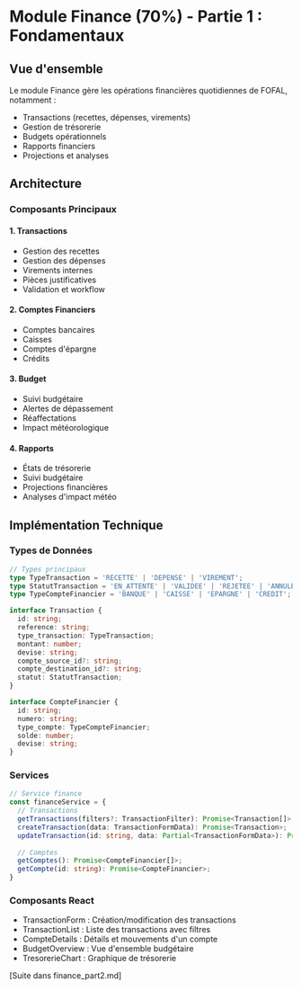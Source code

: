 # Module Finance (70%) - Partie 1 : Fondamentaux

## Vue d'ensemble

Le module Finance gère les opérations financières quotidiennes de FOFAL, notamment :
- Transactions (recettes, dépenses, virements)
- Gestion de trésorerie
- Budgets opérationnels
- Rapports financiers
- Projections et analyses

## Architecture

### Composants Principaux

#### 1. Transactions
- Gestion des recettes
- Gestion des dépenses
- Virements internes
- Pièces justificatives
- Validation et workflow

#### 2. Comptes Financiers
- Comptes bancaires
- Caisses
- Comptes d'épargne
- Crédits

#### 3. Budget
- Suivi budgétaire
- Alertes de dépassement
- Réaffectations
- Impact météorologique

#### 4. Rapports
- États de trésorerie
- Suivi budgétaire
- Projections financières
- Analyses d'impact météo

## Implémentation Technique

### Types de Données
```typescript
// Types principaux
type TypeTransaction = 'RECETTE' | 'DEPENSE' | 'VIREMENT';
type StatutTransaction = 'EN_ATTENTE' | 'VALIDEE' | 'REJETEE' | 'ANNULEE';
type TypeCompteFinancier = 'BANQUE' | 'CAISSE' | 'EPARGNE' | 'CREDIT';

interface Transaction {
  id: string;
  reference: string;
  type_transaction: TypeTransaction;
  montant: number;
  devise: string;
  compte_source_id?: string;
  compte_destination_id?: string;
  statut: StatutTransaction;
}

interface CompteFinancier {
  id: string;
  numero: string;
  type_compte: TypeCompteFinancier;
  solde: number;
  devise: string;
}
```

### Services
```typescript
// Service finance
const financeService = {
  // Transactions
  getTransactions(filters?: TransactionFilter): Promise<Transaction[]>;
  createTransaction(data: TransactionFormData): Promise<Transaction>;
  updateTransaction(id: string, data: Partial<TransactionFormData>): Promise<Transaction>;
  
  // Comptes
  getComptes(): Promise<CompteFinancier[]>;
  getCompte(id: string): Promise<CompteFinancier>;
}
```

### Composants React
- TransactionForm : Création/modification des transactions
- TransactionList : Liste des transactions avec filtres
- CompteDetails : Détails et mouvements d'un compte
- BudgetOverview : Vue d'ensemble budgétaire
- TresorerieChart : Graphique de trésorerie

[Suite dans finance_part2.md]
